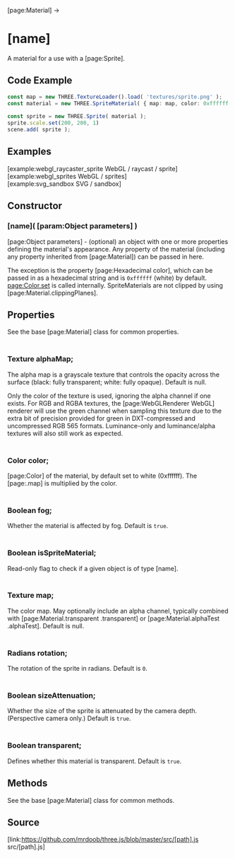 [page:Material] →

# [name]

A material for a use with a [page:Sprite].

## Code Example

  
```ts  
const map = new THREE.TextureLoader().load( 'textures/sprite.png' );  
const material = new THREE.SpriteMaterial( { map: map, color: 0xffffff } );  
  
const sprite = new THREE.Sprite( material );  
sprite.scale.set(200, 200, 1)  
scene.add( sprite );  
```  

## Examples

[example:webgl_raycaster_sprite WebGL / raycast / sprite]  
[example:webgl_sprites WebGL / sprites]  
[example:svg_sandbox SVG / sandbox]

## Constructor

### [name]( [param:Object parameters] )

[page:Object parameters] - (optional) an object with one or more properties
defining the material's appearance. Any property of the material (including
any property inherited from [page:Material]) can be passed in here.  
  
The exception is the property [page:Hexadecimal color], which can be passed in
as a hexadecimal string and is `0xffffff` (white) by default.
[page:Color.set]( color ) is called internally. SpriteMaterials are not
clipped by using [page:Material.clippingPlanes].

## Properties

See the base [page:Material] class for common properties.

### <br/> Texture alphaMap; <br/>

The alpha map is a grayscale texture that controls the opacity across the
surface (black: fully transparent; white: fully opaque). Default is null.  
  
Only the color of the texture is used, ignoring the alpha channel if one
exists. For RGB and RGBA textures, the [page:WebGLRenderer WebGL] renderer
will use the green channel when sampling this texture due to the extra bit of
precision provided for green in DXT-compressed and uncompressed RGB 565
formats. Luminance-only and luminance/alpha textures will also still work as
expected.

### <br/> Color color; <br/>

[page:Color] of the material, by default set to white (0xffffff). The
[page:.map] is multiplied by the color.

### <br/> Boolean fog; <br/>

Whether the material is affected by fog. Default is `true`.

### <br/> Boolean isSpriteMaterial; <br/>

Read-only flag to check if a given object is of type [name].

### <br/> Texture map; <br/>

The color map. May optionally include an alpha channel, typically combined
with [page:Material.transparent .transparent] or [page:Material.alphaTest
.alphaTest]. Default is null.

### <br/> Radians rotation; <br/>

The rotation of the sprite in radians. Default is `0`.

### <br/> Boolean sizeAttenuation; <br/>

Whether the size of the sprite is attenuated by the camera depth. (Perspective
camera only.) Default is `true`.

### <br/> Boolean transparent; <br/>

Defines whether this material is transparent. Default is `true`.

## Methods

See the base [page:Material] class for common methods.

## Source

[link:https://github.com/mrdoob/three.js/blob/master/src/[path].js
src/[path].js]

